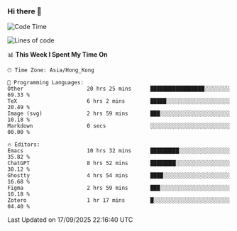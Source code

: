 ### Hi there 👋

<!--
**nicehiro/nicehiro** is a ✨ _special_ ✨ repository because its `README.md` (this file) appears on your GitHub profile.

Here are some ideas to get you started:

- 🔭 I’m currently working on ...
- 🌱 I’m currently learning ...
- 👯 I’m looking to collaborate on ...
- 🤔 I’m looking for help with ...
- 💬 Ask me about ...
- 📫 How to reach me: ...
- 😄 Pronouns: ...
- ⚡ Fun fact: ...
-->

<!--START_SECTION:waka-->
![Code Time](http://img.shields.io/badge/Code%20Time-1%2C031%20hrs%2028%20mins-blue)

![Lines of code](https://img.shields.io/badge/From%20Hello%20World%20I%27ve%20Written-1.9%20million%20lines%20of%20code-blue)

📊 **This Week I Spent My Time On** 

```text
🕑︎ Time Zone: Asia/Hong_Kong

💬 Programming Languages: 
Other                    20 hrs 25 mins      █████████████████░░░░░░░░   69.33 % 
TeX                      6 hrs 2 mins        █████░░░░░░░░░░░░░░░░░░░░   20.49 % 
Image (svg)              2 hrs 59 mins       ███░░░░░░░░░░░░░░░░░░░░░░   10.18 % 
Markdown                 0 secs              ░░░░░░░░░░░░░░░░░░░░░░░░░   00.00 % 

🔥 Editors: 
Emacs                    10 hrs 32 mins      █████████░░░░░░░░░░░░░░░░   35.82 % 
ChatGPT                  8 hrs 52 mins       ████████░░░░░░░░░░░░░░░░░   30.12 % 
Ghostty                  4 hrs 54 mins       ████░░░░░░░░░░░░░░░░░░░░░   16.68 % 
Figma                    2 hrs 59 mins       ███░░░░░░░░░░░░░░░░░░░░░░   10.18 % 
Zotero                   1 hr 17 mins        █░░░░░░░░░░░░░░░░░░░░░░░░   04.40 % 
```


 Last Updated on 17/09/2025 22:16:40 UTC
<!--END_SECTION:waka-->
